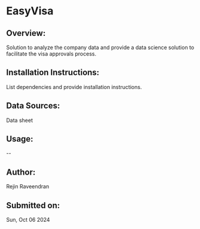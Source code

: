 # **EasyVisa**

## **Overview:**
Solution to analyze the company data and provide a data science solution to facilitate the visa approvals process.

## **Installation Instructions:**
List dependencies and provide installation instructions.

## **Data Sources:**
Data sheet

## **Usage:**
--

## **Author:**
Rejin Raveendran

## **Submitted on:**
Sun, Oct 06 2024